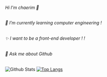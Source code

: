 ###### Hi I'm chaerim 👋
###### 🌱 I’m currently learning computer engineering ! 
###### ✨ I want to be a front-end developer ! !
###### 💬 Ask me about Github


<!--
**chaaerim/chaaerim** is a ✨ _special_ ✨ repository because its `README.md` (this file) appears on your GitHub profile.
-->

![Github Stats](https://github-readme-stats.vercel.app/api?username=chaaerim&show_icons=true)
[![Top Langs](https://github-readme-stats.vercel.app/api/top-langs/?username=chaaerim&layout=compact)](https://github.com/chaaerim/github-readme-stats)

